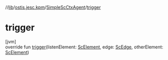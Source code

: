 //[lib](../../../index.md)/[ostis.jesc.kpm](../index.md)/[SimpleScCtxAgent](index.md)/[trigger](trigger.md)

# trigger

[jvm]\
override fun [trigger](trigger.md)(listenElement: [ScElement](../../ostis.jesc.memory.element/-sc-element/index.md), edge: [ScEdge](../../ostis.jesc.memory.element.edge/-sc-edge/index.md), otherElement: [ScElement](../../ostis.jesc.memory.element/-sc-element/index.md))
